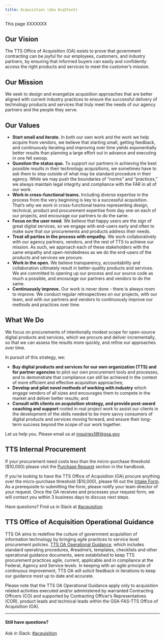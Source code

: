 ```yaml
---
title: Acquisition (aka AcqStack)
---
```


This page XXXXXXX

## Our Vision

The TTS Office of Acquisition (OA) exists to prove that government contracting can be joyful for our employees, customers, and industry partners, by ensuring that informed buyers can easily and confidently access the right products and services to meet the customer’s mission.

## Our Mission

We seek to design and evangelize acquisition approaches that are better aligned with current industry practices to ensure the successful delivery of technology products and services that truly meet the needs of our agency partners and the people they serve.

## Our Values
- **Start small and iterate.** In both our own work and the work we help acquire from vendors, we believe that starting small, getting feedback, and continuously iterating and improving over time yields exponentially better results than planning a large effort out in advance and executing in one fell swoop.
- **Question the status quo.** To support our partners in achieving the best possible results in their technology acquisitions, we sometimes have to ask them to step outside of what may be standard procedure in their agency. While we may push the boundaries of “norms” and “practices,” we always maintain legal integrity and compliance with the FAR in all of our work.
- **Work in cross-functional teams.** Including diverse expertise in the process from the very beginning is key to a successful acquisition. That’s why we work in cross-functional teams representing design, technical, product and procurement expertise from day one on each of our projects, and encourage our partners to do the same.
- **Focus on the user need.** We believe that happy users are the sign of great digital services, so we engage with end-users early and often to make sure that our procurements and products address their needs.
- **Treat all parties in the process with empathy.** We work collaboratively with our agency partners, vendors, and the rest of TTS to achieve our mission. As such, we approach each of these stakeholders with the same empathy and open-mindedness as we do the end-users of the products and services we procure.
- **Work in the open.** We believe transparency, accountability and collaboration ultimately result in better-quality products and services. We are committed to opening up our process and our source code as much a possible, and encourage our partners and vendors to do the same.
- **Continuously improve.** Our work is never done - there is always room to improve. We conduct regular retrospectives on our projects, with our team, and with our partners and vendors to continuously improve our methods and practices over time.


## What We Do
We focus on procurements of intentionally modest scope for open-source digital products and services, which we procure and deliver incrementally, so that we can assess the results more quickly, and refine our approaches over time.

In pursuit of this strategy, we:

- **Buy digital products and services for our own organization (TTS) and for partner agencies** to pilot our own procurement tools and processes, and to demonstrate that compliance can still be achieved in the context of more efficient and effective acquisition approaches;
- **Develop and pilot novel methods of working with industry** which engage vendors of all sizes and encourages them to compete in the market and deliver better results; and
- **Consult with clients on acquisition strategy, and provide post-award coaching and support** rooted in real project work to assist our clients in the development of the skills needed to be more savvy consumers of digital products and services moving forward, and ensure their long-term success beyond the scope of our work together.

Let us help you. Please email us at [inquiries18f@gsa.gov](mailto:inquiries18f@gsa.gov)

## TTS Internal Procurement
If your procurement need costs less than the micro-purchase threshold ($10,000) please visit the [Purchase Request](/purchase-requests) section in the handbook.

If you’re looking to have the TTS Office of Acquisition (OA) procure anything over the micro-purchase threshold ($10,000), please fill out the [Intake Form](https://docs.google.com/forms/d/1bSoFcljv-hmUJsSCK04AsdIh03hor_T4m1yjopild6w/edit). As a prerequisite to submitting the form, please notify your team director of your request. Once the OA receives and processes your request form, we will contact you within 3 business days to discuss next steps.

Have questions? Find us in Slack at [#acquisition](https://gsa-tts.slack.com/messages/acquisition)

## TTS Office of Acquisition Operational Guidance
TTS OA aims to redefine the culture of government acquisition of information technology by bringing agile practices to service level procurement policies. [TTS OA Operational Guidance](/acquisition-guidance), which includes standard operating procedures, #readme’s, templates, checklists and other operational guidance documents, were established to keep TTS procurement practices agile, current, applicable and in compliance at the Federal, Agency and Service levels. In keeping with an agile principle of continuous improvement, TTS OA will solicit feedback in iterations to keep our guidance most up to date and accurate.

Please note that the TTS OA Operational Guidance apply only to acquisition related activities executed and/or administered by warranted Contracting Officers (CO) and supported by Contracting Officer’s Representatives (COR), product leads and technical leads within the GSA-FAS-TTS Office of Acquisition (OA).

---

#### Still have questions?

Ask in Slack: [#acquisition](https://gsa-tts.slack.com/messages/acquisition)
